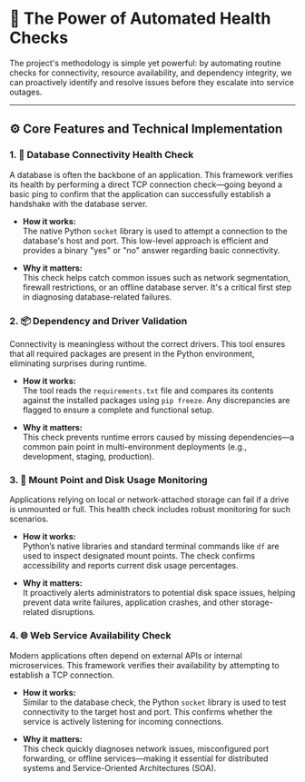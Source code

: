 # 🚦 The Power of Automated Health Checks

The project's methodology is simple yet powerful: by automating routine checks for connectivity, resource availability, and dependency integrity, we can proactively identify and resolve issues before they escalate into service outages.

---

## ⚙️ Core Features and Technical Implementation

### 1. 🧠 Database Connectivity Health Check

A database is often the backbone of an application. This framework verifies its health by performing a direct TCP connection check—going beyond a basic ping to confirm that the application can successfully establish a handshake with the database server.

- **How it works:**  
  The native Python `socket` library is used to attempt a connection to the database's host and port. This low-level approach is efficient and provides a binary "yes" or "no" answer regarding basic connectivity.

- **Why it matters:**  
  This check helps catch common issues such as network segmentation, firewall restrictions, or an offline database server. It's a critical first step in diagnosing database-related failures.

### 2. 📦 Dependency and Driver Validation

Connectivity is meaningless without the correct drivers. This tool ensures that all required packages are present in the Python environment, eliminating surprises during runtime.

- **How it works:**  
  The tool reads the `requirements.txt` file and compares its contents against the installed packages using `pip freeze`. Any discrepancies are flagged to ensure a complete and functional setup.

- **Why it matters:**  
  This check prevents runtime errors caused by missing dependencies—a common pain point in multi-environment deployments (e.g., development, staging, production).

### 3. 💾 Mount Point and Disk Usage Monitoring

Applications relying on local or network-attached storage can fail if a drive is unmounted or full. This health check includes robust monitoring for such scenarios.

- **How it works:**  
  Python’s native libraries and standard terminal commands like `df` are used to inspect designated mount points. The check confirms accessibility and reports current disk usage percentages.

- **Why it matters:**  
  It proactively alerts administrators to potential disk space issues, helping prevent data write failures, application crashes, and other storage-related disruptions.

### 4. 🌐 Web Service Availability Check

Modern applications often depend on external APIs or internal microservices. This framework verifies their availability by attempting to establish a TCP connection.

- **How it works:**  
  Similar to the database check, the Python `socket` library is used to test connectivity to the target host and port. This confirms whether the service is actively listening for incoming connections.

- **Why it matters:**  
  This check quickly diagnoses network issues, misconfigured port forwarding, or offline services—making it essential for distributed systems and Service-Oriented Architectures (SOA).
